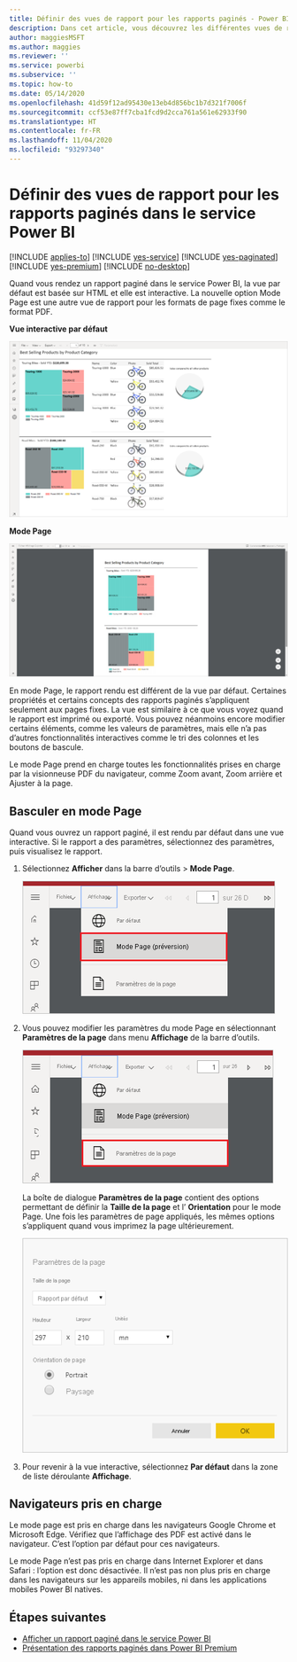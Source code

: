```yaml
---
title: Définir des vues de rapport pour les rapports paginés - Power BI
description: Dans cet article, vous découvrez les différentes vues de rapport disponibles pour les rapports paginés dans le service Power BI.
author: maggiesMSFT
ms.author: maggies
ms.reviewer: ''
ms.service: powerbi
ms.subservice: ''
ms.topic: how-to
ms.date: 05/14/2020
ms.openlocfilehash: 41d59f12ad95430e13eb4d856bc1b7d321f7006f
ms.sourcegitcommit: ccf53e87ff7cba1fcd9d2cca761a561e62933f90
ms.translationtype: HT
ms.contentlocale: fr-FR
ms.lasthandoff: 11/04/2020
ms.locfileid: "93297340"
---
```

# <a name="set-report-views-for-paginated-reports-in-the-power-bi-service"></a>Définir des vues de rapport pour les rapports paginés dans le service Power BI

[!INCLUDE [applies-to](../includes/applies-to.md)] [!INCLUDE [yes-service](../includes/yes-service.md)] [!INCLUDE [yes-paginated](../includes/yes-paginated.md)] [!INCLUDE [yes-premium](../includes/yes-premium.md)] [!INCLUDE [no-desktop](../includes/no-desktop.md)] 

Quand vous rendez un rapport paginé dans le service Power BI, la vue par défaut est basée sur HTML et elle est interactive. La nouvelle option Mode Page est une autre vue de rapport pour les formats de page fixes comme le format PDF.

**Vue interactive par défaut**

![Vue par défaut](media/page-view/power-bi-paginated-default-view.png)

**Mode Page**

![Mode Page](media/page-view/power-bi-paginated-page-view.png)

En mode Page, le rapport rendu est différent de la vue par défaut. Certaines propriétés et certains concepts des rapports paginés s’appliquent seulement aux pages fixes. La vue est similaire à ce que vous voyez quand le rapport est imprimé ou exporté. Vous pouvez néanmoins encore modifier certains éléments, comme les valeurs de paramètres, mais elle n’a pas d’autres fonctionnalités interactives comme le tri des colonnes et les boutons de bascule.

Le mode Page prend en charge toutes les fonctionnalités prises en charge par la visionneuse PDF du navigateur, comme Zoom avant, Zoom arrière et Ajuster à la page.

## <a name="switch-to-page-view"></a>Basculer en mode Page

Quand vous ouvrez un rapport paginé, il est rendu par défaut dans une vue interactive. Si le rapport a des paramètres, sélectionnez des paramètres, puis visualisez le rapport.

1. Sélectionnez **Afficher** dans la barre d’outils > **Mode Page**.

    ![Basculer en mode Page](media/page-view/power-bi-paginated-page-view-dropdown.png)

2. Vous pouvez modifier les paramètres du mode Page en sélectionnant **Paramètres de la page** dans menu **Affichage** de la barre d’outils. 

    ![Sélectionner Paramètres de la page](media/page-view/power-bi-paginated-page-settings-dropdown.png)
    
    La boîte de dialogue **Paramètres de la page** contient des options permettant de définir la **Taille de la page** et l’ **Orientation** pour le mode Page. Une fois les paramètres de page appliqués, les mêmes options s’appliquent quand vous imprimez la page ultérieurement.
   
    ![Boîte de dialogue Paramètres de la page](media/page-view/power-bi-paginated-page-settings-dialog.png)

3. Pour revenir à la vue interactive, sélectionnez **Par défaut** dans la zone de liste déroulante **Affichage**.

## <a name="browser-support"></a>Navigateurs pris en charge

Le mode page est pris en charge dans les navigateurs Google Chrome et Microsoft Edge. Vérifiez que l’affichage des PDF est activé dans le navigateur. C’est l’option par défaut pour ces navigateurs.

Le mode Page n’est pas pris en charge dans Internet Explorer et dans Safari : l’option est donc désactivée. Il n’est pas non plus pris en charge dans les navigateurs sur les appareils mobiles, ni dans les applications mobiles Power BI natives.  


## <a name="next-steps"></a>Étapes suivantes

- [Afficher un rapport paginé dans le service Power BI](../consumer/paginated-reports-view-power-bi-service.md)
- [Présentation des rapports paginés dans Power BI Premium](paginated-reports-report-builder-power-bi.md)
